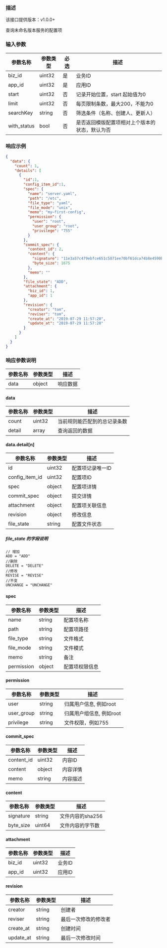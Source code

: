 ### 描述

该接口提供版本：v1.0.0+

查询未命名版本服务的配置项

### 输入参数

| 参数名称     | 参数类型     | 必选   | 描述                 |
| ------------ | ------------ | ------ |--------------------|
| biz_id        | uint32   | 是   | 业务ID               |
| app_id         | uint32       | 是     | 应用ID               |
|start    |uint32    |否    | 记录开始位置，start 起始值为0 |
|limit    |uint32    |否    | 每页限制条数，最大200，不能为0  |
|searchKey |string |否 | 筛选条件（名称、创建人、更新人） |
|with_status |bool |否 | 是否返回模版配置项相对上个版本的状态，默认为否 |

### 响应示例

```json
{
  "data": {
    "count": 1,
    "details": [
      {
        "id":1,
        "config_item_id":1,
        "spec": {
          "name": "server.yaml",
          "path": "/etc",
          "file_type": "yaml",
          "file_mode": "unix",
          "memo": "my—first-config",
          "permission": {
            "user": "root",
            "user_group": "root",
            "privilege": "755"
          }
        },
        "commit_spec": {
          "content_id": 2,
          "content": {
            "signature": "11e3a57c479ebfce651c5871ee70bf61dca74b8e4590b79954126c497a3bfe6b",
            "byte_size": 1675
          },
          "memo": ""
        },
        "file_state": "ADD",
        "attachment": {
          "biz_id": 1,
          "app_id": 1
        },
        "revision": {
          "creator": "tom",
          "reviser": "tom",
          "create_at": "2019-07-29 11:57:20",
          "update_at": "2019-07-29 11:57:20"
        }
      }
    ]
  }
}
```

### 响应参数说明

| 参数名称     | 参数类型   | 描述                           |
| ------------ | ---------- | ------------------------------ |
|       data       |      object      |            响应数据                  |

#### data

| 参数名称     | 参数类型   | 描述                           |
| ------------ | ---------- | ------------------------------ |
|      count        |      uint32      |            当前规则能匹配到的总记录条数                  |
|      detail        |      array      |             查询返回的数据                  |

#### data.detail[n]

| 参数名称           | 参数类型   | 描述                           |
|----------------| ---------- | ------------------------------ |
| id             |      uint32      |            配置项记录唯一ID                    |
| config_item_id |      uint32      |            配置项ID                    |
| spec           |      object      |            配置项详情               |
| commit_spec    | object | 提交详情 |
| attachment     |      object      |            配置项关联信息                  |
| revision       |      object      |            修改信息                    |
| file_state     | string | 配置文件状态      |

##### file_state 的字段说明

	// 增加
	ADD = "ADD"
	//删除
	DELETE = "DELETE"
	//修改
	REVISE = "REVISE"
	//不变
	UNCHANGE = "UNCHANGE"

#### spec

| 参数名称     | 参数类型   | 描述                           |
| ------------ | ---------- | ------------------------------ |
|name    |string    |    配置项名称 |
|path    |string    |    配置项路径 |
|file_type    |string    |    文件格式 |
|file_mode    |string    |    文件模式 |
|      memo        |      string      |            备注                   |
|      permission        |      object      |            配置项权限信息                   |

#### permission

| 参数名称     | 参数类型   | 描述                           |
| ------------ | ---------- | ------------------------------ |
|user    |string    |    归属用户信息, 例如root |
|user_group|    string    |    归属用户组信息, 例如root |
|privilege|    string    |    文件权限，例如755 |

#### commit_spec

| 参数名称   | 参数类型 | 描述     |
| ---------- | -------- | -------- |
| content_id | uint32   | 内容ID   |
| content    | object   | 内容详情 |
| memo       | string   | 内容描述 |

#### content

| 参数名称  | 参数类型 | 描述             |
| --------- | -------- | ---------------- |
| signature | string   | 文件内容的sha256 |
| byte_size | uint64   | 文件内容的字节数 |

#### attachment

| 参数名称     | 参数类型   | 描述                           |
| ------------ | ---------- | ------------------------------ |
|      biz_id        |      uint32      |            业务ID                    |
|      app_id        |      uint32      |            应用ID                    |

#### revision

| 参数名称  | 参数类型 | 描述                 |
| --------- | -------- | -------------------- |
| creator   | string   | 创建者               |
| reviser   | string   | 最后一次修改的修改者 |
| create_at | string   | 创建时间             |
| update_at | string   | 最后一次修改时间     |
